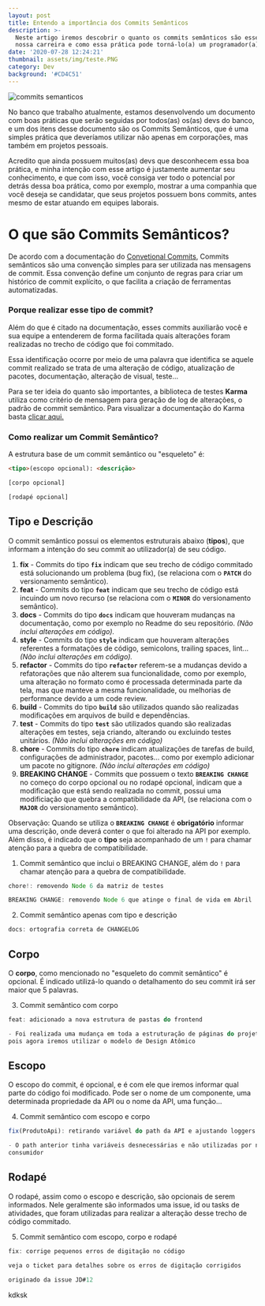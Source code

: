 ```yaml
---
layout: post
title: Entendo a importância dos Commits Semânticos
description: >-
  Neste artigo iremos descobrir o quanto os commits semânticos são essenciais em
  nossa carreira e como essa prática pode torná-lo(a) um programador(a) melhor!
date: '2020-07-28 12:24:21'
thumbnail: assets/img/teste.PNG
category: Dev
background: '#CD4C51'
---
```

![commits semanticos](assets/img/teste.PNG)

No banco que trabalho atualmente, estamos desenvolvendo um documento com boas práticas que serão seguidas por todos(as) os(as) devs do banco, e um dos itens desse documento são os Commits Semânticos, que é uma simples prática que deveríamos utilizar não apenas em corporações, mas também em projetos pessoais.

Acredito que ainda possuem muitos(as) devs que desconhecem essa boa prática, e minha intenção com esse artigo é justamente aumentar seu conhecimento, e que com isso, você consiga ver todo o potencial por detrás dessa boa prática, como por exemplo, mostrar a uma companhia que você deseja se candidatar, que seus projetos possuem bons commits, antes mesmo de estar atuando em equipes laborais.

# O que são Commits Semânticos?

De acordo com a documentação do [Convetional Commits](https://www.conventionalcommits.org/pt-br/v1.0.0-beta.4/), Commits semânticos são uma convenção simples para ser utilizada nas mensagens de commit. Essa convenção define um conjunto de regras para criar um histórico de commit explícito, o que facilita a criação de ferramentas automatizadas.

### Porque realizar esse tipo de commit?

Além do que é citado na documentação, esses commits auxiliarão você e sua equipe a entenderem de forma facilitada quais alterações foram realizadas no trecho de código que foi commitado.

Essa identificação ocorre por meio de uma palavra que identifica se aquele commit realizado se trata de uma alteração de código, atualização de pacotes, documentação, alteração de visual, teste...

Para se ter ideia do quanto são importantes, a biblioteca de testes **Karma** utiliza como critério de mensagem para geração de log de alterações, o padrão de commit semântico. Para visualizar a documentação do Karma basta [clicar aqui.](https://karma-runner.github.io/3.0/dev/git-commit-msg.html)

### Como realizar um Commit Semântico?

A estrutura base de um commit semântico ou "esqueleto" é:

```html
<tipo>(escopo opcional): <descrição>

[corpo opcional]

[rodapé opcional]
```

## Tipo e Descrição

O commit semântico possui os elementos estruturais abaixo (**tipos**), que informam a intenção do seu commit ao utilizador(a) de seu código.

1. **fix** - Commits do tipo **`fix`** indicam que seu trecho de código commitado está solucionando um problema (bug fix), (se relaciona com o **`PATCH`** do versionamento semântico).
2. **feat** - Commits do tipo **`feat`** indicam que seu trecho de código está incuindo um novo recurso (se relaciona com o **`MINOR`** do versionamento semântico).
3. **docs** - Commits do tipo **`docs`** indicam que houveram mudanças na documentação, como por exemplo no Readme do seu repositório. *(Não inclui alterações em código).*
4. **style** - Commits do tipo **`style`** indicam que houveram alterações referentes a formatações de código, semicolons, trailing spaces, lint... *(Não inclui alterações em código).*
5. **refactor** - Commits do tipo **`refactor`** referem-se a mudanças devido a refatorações que não alterem sua funcionalidade, como por exemplo, uma alteração no formato como é processada determinada parte da tela, mas que manteve a mesma funcionalidade, ou melhorias de performance devido a um code review.
6. **build** - Commits do tipo **`build`** são utilizados quando são realizadas modificações em arquivos de build e dependências.
7. **test** - Commits do tipo **`test`** são utilizados quando são realizadas alterações em testes, seja criando, alterando ou excluindo testes unitários. *(Não inclui alterações em código)*
8. **chore** - Commits do tipo **`chore`** indicam atualizações de tarefas de build, configurações de administrador, pacotes... como por exemplo adicionar um pacote no gitignore. *(Não inclui alterações em código)*
9. **BREAKING CHANGE** - Commits que possuem o texto **`BREAKING CHANGE`** no começo do corpo opcional ou no rodapé opcional, indicam que a modificação que está sendo realizada no commit, possui uma modificiação que quebra a compatibilidade da API, (se relaciona com o **`MAJOR`** do versionamento semântico).

Observação: Quando se utiliza o **`BREAKING CHANGE`** é **obrigatório** informar uma descrição, onde deverá conter o que foi alterado na API por exemplo.\
Além disso, é indicado que o **tipo** seja acompanhado de um `!` para chamar atenção para a quebra de compatibilidade.

1. Commit semântico que inclui o BREAKING CHANGE, além do `!` para chamar atenção para a quebra de compatibilidade.

```jsx
chore!: removendo Node 6 da matriz de testes

BREAKING CHANGE: removendo Node 6 que atinge o final de vida em Abril
```

2. Commit semântico apenas com tipo e descrição

```jsx
docs: ortografia correta de CHANGELOG
```

## Corpo

O **corpo**, como mencionado no "esqueleto do commit semântico" é opcional. É indicado utilizá-lo quando o detalhamento do seu commit irá ser maior que 5 palavras.

3. Commit semântico com corpo

```jsx
feat: adicionado a nova estrutura de pastas do frontend

- Foi realizada uma mudança em toda a estruturação de páginas do projeto frontend,
pois agora iremos utilizar o modelo de Design Atômico
```

## Escopo

O escopo do commit, é opcional, e é com ele que iremos informar qual parte do código foi modificado. Pode ser o nome de um componente, uma determinada propriedade da API ou o nome da API, uma função...

4. Commit semântico com escopo e corpo

```jsx
fix(ProdutoApi): retirando variável do path da API e ajustando loggers

- O path anterior tinha variáveis desnecessárias e não utilizadas por nenhum 
consumidor
```

## Rodapé

O rodapé, assim como o escopo e descrição, são opcionais de serem informados. Nele geralmente são informados uma issue, id ou tasks de atividades, que foram utilizadas para realizar a alteração desse trecho de código commitado.

5. Commit semântico com escopo, corpo e rodapé

```jsx
fix: corrige pequenos erros de digitação no código

veja o ticket para detalhes sobre os erros de digitação corrigidos

originado da issue JD#12
```

kdksk
